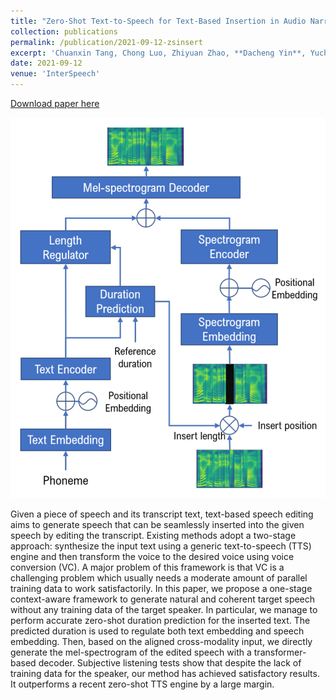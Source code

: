 ```yaml
---
title: "Zero-Shot Text-to-Speech for Text-Based Insertion in Audio Narration"
collection: publications
permalink: /publication/2021-09-12-zsinsert
excerpt: 'Chuanxin Tang, Chong Luo, Zhiyuan Zhao, **Dacheng Yin**, Yucheng Zhao, Wenjun Zeng.'
date: 2021-09-12
venue: 'InterSpeech'
---
```

[Download paper here](https://arxiv.org/pdf/2109.05426)

![Architecture](/images/zsinsert.png)

Given a piece of speech and its transcript text, text-based
speech editing aims to generate speech that can be seamlessly
inserted into the given speech by editing the transcript. Existing methods adopt a two-stage approach: synthesize the input
text using a generic text-to-speech (TTS) engine and then transform the voice to the desired voice using voice conversion (VC).
A major problem of this framework is that VC is a challenging problem which usually needs a moderate amount of parallel
training data to work satisfactorily. In this paper, we propose
a one-stage context-aware framework to generate natural and
coherent target speech without any training data of the target
speaker. In particular, we manage to perform accurate zero-shot
duration prediction for the inserted text. The predicted duration is used to regulate both text embedding and speech embedding. Then, based on the aligned cross-modality input, we directly generate the mel-spectrogram of the edited speech with a
transformer-based decoder. Subjective listening tests show that
despite the lack of training data for the speaker, our method has
achieved satisfactory results. It outperforms a recent zero-shot
TTS engine by a large margin.
